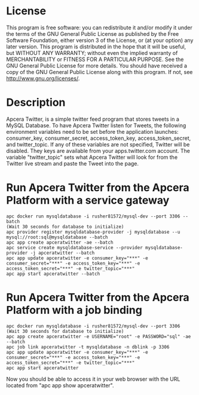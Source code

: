 # License
This program is free software: you can redistribute it and/or modify it under the terms of the GNU General Public License as published by the Free Software Foundation, either version 3 of the License, or (at your option) any later version. This program is distributed in the hope that it will be useful, but WITHOUT ANY WARRANTY; without even the implied warranty of MERCHANTABILITY or FITNESS FOR A PARTICULAR PURPOSE. See the GNU General Public License for more details. You should have received a copy of the GNU General Public License along with this program. If not, see <http://www.gnu.org/licenses/>.

# Description 
Apcera Twitter, is a simple twitter feed program that stores tweets in a MySQL Database. To have Apcera Twitter listen for Tweets, the following environment variables need to be set before the application launches: consumer_key, consumer_secret, access_token_key, access_token_secret, and twitter_topic. If any of these variables are not specified, Twitter  will be disabled. They keys are available from your apps.twitter.com account. The variable "twitter_topic" sets what Apcera Twitter will look for from the Twitter live stream and paste the Tweet into the page.

# Run Apcera Twitter from the Apcera Platform with a service gateway
```
apc docker run mysqldatabase -i rusher81572/mysql-dev --port 3306 --batch
(Wait 30 seconds for database to initialize)
apc provider register mysqldatabase-provider -j mysqldatabase --u mysql://root:sql@mysqldatabase --batch
apc app create apceratwitter -ae --batch
apc service create mysqldatabase-service --provider mysqldatabase-provider -j apceratwitter --batch
apc app update apceratwitter -e consumer_key="***" -e consumer_secret="***" -e access_token_key="***" -e access_token_secret="***" -e twitter_topic="***"
apc app start apceratwitter --batch
```

# Run Apcera Twitter from the Apcera Platform with a job binding
```
apc docker run mysqldatabase -i rusher81572/mysql-dev --port 3306
(Wait 30 seconds for database to initialize)
apc app create apceratwitter -e USERNAME="root" -e PASSWORD="sql" -ae --batch 
apc job link apceratwitter -t mysqldatabase -n dblink -p 3306
apc app update apceratwitter -e consumer_key="***" -e consumer_secret="***" -e access_token_key="***" -e access_token_secret="***" -e twitter_topic="***"
apc app start apceratwitter
```

Now you should be able to access it in your web browser with the URL located from "apc app show apceratwitter".